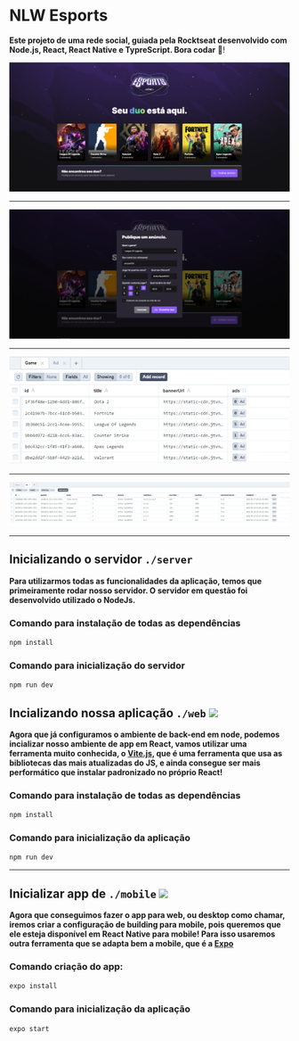 # NLW Esports

**Este projeto de uma rede social, guiada pela Rocktseat desenvolvido com Node.js, React, React Native e TypreScript. Bora codar** 🚀!

<img src="./assets/home.png">


--- 

<img src="./assets/Anuncio.png">


--- 


<img src="./assets/Banco1.png">


--- 
<img src="./assets/Banco2.PNG">


--- 

## Inicializando o servidor `./server` 

**Para utilizarmos todas as funcionalidades da aplicação, temos que primeiramente rodar nosso servidor. O servidor em questão foi desenvolvido utilizado o NodeJs.**

### Comando para instalação de todas as dependências

```jsx
npm install
```

### Comando para inicialização do servidor

```jsx
npm run dev
```

<aside>

## Incializando nossa aplicação `./web` <img height="50" src="./assets/img/ViteJS.png">

**Agora que já configuramos o ambiente de back-end em node, podemos incializar nosso ambiente de app em React, vamos utilizar uma ferramenta muito conhecida, o [Vite.js](https://vitejs.dev/), que é uma ferramenta que usa as bibliotecas das mais atualizadas do JS, e ainda consegue ser mais performático que instalar padronizado no próprio React!**

### Comando para instalação de todas as dependências

```jsx
npm install
```

### Comando para inicialização da aplicação

```jsx
npm run dev
```

<aside>

---

## Inicializar app de `./mobile` <img height="30" src="./assets/img/expo.jpg">

**Agora que conseguimos fazer o app para web, ou desktop como chamar, iremos criar a configuração de building para mobile, pois queremos que ele esteja disponível em React Native para mobile! Para isso usaremos outra ferramenta que se adapta bem a mobile, que é a [Expo](https://expo.dev/)**

### Comando criação do app:

```jsx
expo install
```

### Comando para inicialização da aplicação

```jsx
expo start
```

<aside>
